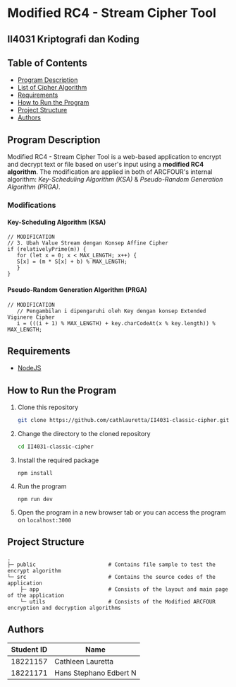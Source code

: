 # Modified RC4 - Stream Cipher Tool

## II4031 Kriptografi dan Koding

## Table of Contents

- [Program Description](#program-description)
- [List of Cipher Algorithm](#list-of-cipher-algorithm)
- [Requirements](#requirements)
- [How to Run the Program](#how-to-run-the-program)
- [Project Structure](#project-structure)
- [Authors](#authors)

## Program Description

Modified RC4 - Stream Cipher Tool is a web-based application to encrypt and decrypt text or file based on user's input using a **modified RC4 algorithm**. The modification are applied in both of ARCFOUR's internal algorithm: _Key-Scheduling Algorithm (KSA)_ & _Pseudo-Random Generation Algorithm (PRGA)_.

### Modifications
#### Key-Scheduling Algorithm (KSA)
```
// MODIFICATION
// 3. Ubah Value Stream dengan Konsep Affine Cipher
if (relativelyPrime(m)) {
   for (let x = 0; x < MAX_LENGTH; x++) {
   S[x] = (m * S[x] + b) % MAX_LENGTH;
   }
}
```
#### Pseudo-Random Generation Algorithm (PRGA)
```
// MODIFICATION
   // Pengambilan i dipengaruhi oleh Key dengan konsep Extended Viginere Cipher
   i = (((i + 1) % MAX_LENGTH) + key.charCodeAt(x % key.length)) % MAX_LENGTH;
```

## Requirements

- [NodeJS](https://nodejs.org/en/download)

## How to Run the Program

1. Clone this repository

   ```sh
   git clone https://github.com/cathlauretta/II4031-classic-cipher.git
   ```

2. Change the directory to the cloned repository

   ```sh
   cd II4031-classic-cipher
   ```

3. Install the required package

   ```
   npm install
   ```

4. Run the program

   ```
   npm run dev
   ```

5. Open the program in a new browser tab or you can access the program on `localhost:3000`

## Project Structure

    .
    ├─ public                       # Contains file sample to test the encrypt algorithm
    └─ src                          # Contains the source codes of the application
        ├─ app                      # Consists of the layout and main page of the application
        └─ utils                    # Consists of the Modified ARCFOUR encryption and decryption algorithms

## Authors

| Student ID | Name                   |
| ---------- | ---------------------- |
| 18221157   | Cathleen Lauretta      |
| 18221171   | Hans Stephano Edbert N |
